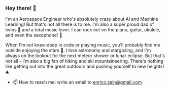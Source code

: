 ### Hey there! 👋

I'm an Aerospace Engineer who's absolutely crazy about AI and Machine Learning! But that's not all there is to me. I'm also a super proud dad of twins 🙌 and a total music lover. I can rock out on the piano, guitar, ukulele, and even the saxophone! 🎷

When I'm not knee-deep in code or playing music, you'll probably find me outside enjoying the stars 🔭. I love astronomy and stargazing, and I'm always on the lookout for the next meteor shower or lunar eclipse. But that's not all - I'm also a big fan of hiking and ski mountaineering. There's nothing like getting out into the great outdoors and pushing yourself to new heights! ⛰️

- 📫 How to reach me: write an email to enrico.sain@gmail.com

<!--
**enricosain/enricosain** is a ✨ _special_ ✨ repository because its `README.md` (this file) appears on your GitHub profile.


-->

